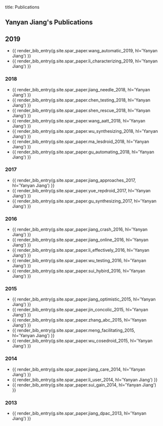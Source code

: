 title: Publications

## Yanyan Jiang's Publications

## 2019

* {{ render_bib_entry(g.site.spar_paper.wang_automatic_2019, hl='Yanyan Jiang') }}
* {{ render_bib_entry(g.site.spar_paper.li_characterizing_2019, hl='Yanyan Jiang') }}

### 2018

* {{ render_bib_entry(g.site.spar_paper.jiang_needle_2018, hl='Yanyan Jiang') }}
* {{ render_bib_entry(g.site.spar_paper.chen_testing_2018, hl='Yanyan Jiang') }}
* {{ render_bib_entry(g.site.spar_paper.shen_rescue_2018, hl='Yanyan Jiang') }}
* {{ render_bib_entry(g.site.spar_paper.wang_aatt_2018, hl='Yanyan Jiang') }}
* {{ render_bib_entry(g.site.spar_paper.wu_synthesizing_2018, hl='Yanyan Jiang') }}
* {{ render_bib_entry(g.site.spar_paper.ma_lesdroid_2018, hl='Yanyan Jiang') }}
* {{ render_bib_entry(g.site.spar_paper.gu_automating_2018, hl='Yanyan Jiang') }}

### 2017
* {{ render_bib_entry(g.site.spar_paper.jiang_approaches_2017, hl='Yanyan Jiang') }}
* {{ render_bib_entry(g.site.spar_paper.yue_repdroid_2017, hl='Yanyan Jiang') }}
* {{ render_bib_entry(g.site.spar_paper.gu_synthesizing_2017, hl='Yanyan Jiang') }}

### 2016

* {{ render_bib_entry(g.site.spar_paper.jiang_crash_2016, hl='Yanyan Jiang') }}
* {{ render_bib_entry(g.site.spar_paper.jiang_online_2016, hl='Yanyan Jiang') }}
* {{ render_bib_entry(g.site.spar_paper.li_effectively_2016, hl='Yanyan Jiang') }}
* {{ render_bib_entry(g.site.spar_paper.wu_testing_2016, hl='Yanyan Jiang') }}
* {{ render_bib_entry(g.site.spar_paper.sui_hybird_2016, hl='Yanyan Jiang') }}

### 2015

* {{ render_bib_entry(g.site.spar_paper.jiang_optimistic_2015, hl='Yanyan Jiang') }}
* {{ render_bib_entry(g.site.spar_paper.jin_concolic_2015, hl='Yanyan Jiang') }}
* {{ render_bib_entry(g.site.spar_paper.zhang_abc_2015, hl='Yanyan Jiang') }}
* {{ render_bib_entry(g.site.spar_paper.meng_facilitating_2015, hl='Yanyan Jiang') }}
* {{ render_bib_entry(g.site.spar_paper.wu_cosedroid_2015, hl='Yanyan Jiang') }}

### 2014
* {{ render_bib_entry(g.site.spar_paper.jiang_care_2014, hl='Yanyan Jiang') }}
* {{ render_bib_entry(g.site.spar_paper.li_user_2014, hl='Yanyan Jiang') }}
* {{ render_bib_entry(g.site.spar_paper.sui_gain_2014, hl='Yanyan Jiang') }}

### 2013
* {{ render_bib_entry(g.site.spar_paper.jiang_dpac_2013, hl='Yanyan Jiang') }}
